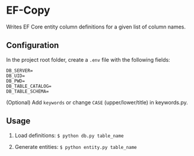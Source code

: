 # EF-Copy

Writes EF Core entity column definitions for a given list of column names.

## Configuration

In the project root folder, create a ```.env``` file with the following fields:
```
DB_SERVER=
DB_UID=
DB_PWD=
DB_TABLE_CATALOG=
DB_TABLE_SCHEMA=
```

(Optional) Add ```keywords``` or  change ```CASE``` (upper/lower/title) in keywords.py.

## Usage

1) Load definitions:
```$ python db.py table_name```

2) Generate entities:
```$ python entity.py table_name```